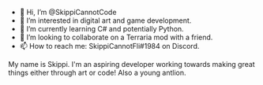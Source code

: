 - 👋 Hi, I’m @SkippiCannotCode
- 👀 I’m interested in digital art and game development.
- 🌱 I’m currently learning C# and potentially Python.
- 💞️ I’m looking to collaborate on a Terraria mod with a friend.
- 📫 How to reach me: SkippiCannotFli#1984 on Discord.

My name is Skippi. I'm an aspiring developer working towards making great things either through art or code! Also a young antlion.
